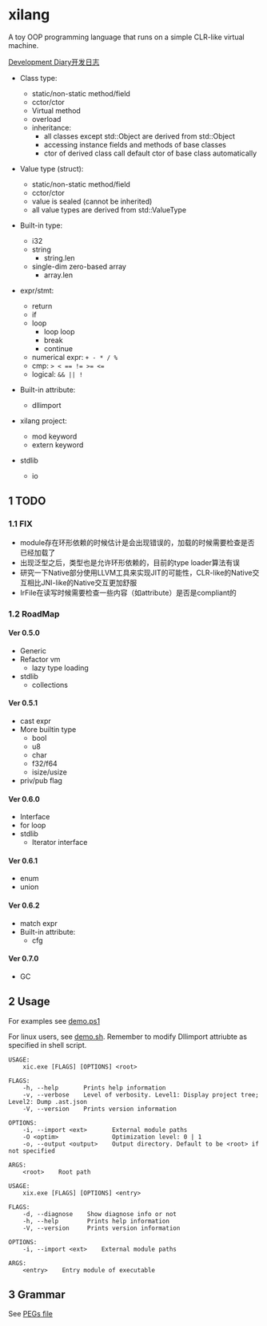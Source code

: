 # xilang

A toy OOP programming language that runs on a simple CLR-like virtual machine.

[Development Diary开发日志](https://xipotatonium.github.io/2021/04/04/XilangDev0/)


* Class type:
  * static/non-static method/field
  * cctor/ctor
  * Virtual method
  * overload
  * inheritance:
    * all classes except std::Object are derived from std::Object
    * accessing instance fields and methods of base classes
    * ctor of derived class call default ctor of base class automatically
* Value type (struct):
  * static/non-static method/field
  * cctor/ctor
  * value is sealed (cannot be inherited)
  * all value types are derived from std::ValueType
* Built-in type:
  * i32
  * string
    * string.len
  * single-dim zero-based array
    * array.len
* expr/stmt:
  * return
  * if
  * loop
    * loop loop
    * break
    * continue
  * numerical expr: `+ - * / %`
  * cmp: `> < == != >= <=`
  * logical: `&& || !`
* Built-in attribute:
  * dllimport
* xilang project:
  * mod keyword
  * extern keyword

* stdlib
  * io

## 1 TODO

### 1.1 FIX

* module存在环形依赖的时候估计是会出现错误的，加载的时候需要检查是否已经加载了
* 出现泛型之后，类型也是允许环形依赖的，目前的type loader算法有误
* 研究一下Native部分使用LLVM工具来实现JIT的可能性，CLR-like的Native交互相比JNI-like的Native交互更加舒服
* IrFile在读写时候需要检查一些内容（如attribute）是否是compliant的

### 1.2 RoadMap

#### Ver 0.5.0

* Generic
* Refactor vm
  * lazy type loading
* stdlib
  * collections

#### Ver 0.5.1

* cast expr
* More builtin type
  * bool
  * u8
  * char
  * f32/f64
  * isize/usize
* priv/pub flag

#### Ver 0.6.0

* Interface
* for loop
* stdlib
  * Iterator interface

#### Ver 0.6.1

* enum
* union

#### Ver 0.6.2

* match expr
* Built-in attribute:
  * cfg

#### Ver 0.7.0

* GC

## 2 Usage

For examples see [demo.ps1](demo.ps1)

For linux users, see [demo.sh](demo.sh). 
Remember to modify Dllimport attriubte as specified in shell script.

```
USAGE:
    xic.exe [FLAGS] [OPTIONS] <root>

FLAGS:
    -h, --help       Prints help information
    -v, --verbose    Level of verbosity. Level1: Display project tree; Level2: Dump .ast.json
    -V, --version    Prints version information

OPTIONS:
    -i, --import <ext>       External module paths
    -O <optim>               Optimization level: 0 | 1
    -o, --output <output>    Output directory. Default to be <root> if not specified

ARGS:
    <root>    Root path
```


```
USAGE:
    xix.exe [FLAGS] [OPTIONS] <entry>

FLAGS:
    -d, --diagnose    Show diagnose info or not
    -h, --help        Prints help information
    -V, --version     Prints version information

OPTIONS:
    -i, --import <ext>    External module paths

ARGS:
    <entry>    Entry module of executable
```

## 3 Grammar

See [PEGs file](src/lang/parser/grammar.pest)
